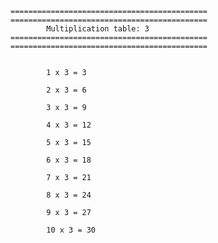 
    ============================================
    ============================================
            Multiplication table: 3
    ============================================
    ============================================

    
            1 x 3 = 3
        
            2 x 3 = 6
        
            3 x 3 = 9
        
            4 x 3 = 12
        
            5 x 3 = 15
        
            6 x 3 = 18
        
            7 x 3 = 21
        
            8 x 3 = 24
        
            9 x 3 = 27
        
            10 x 3 = 30
        
    